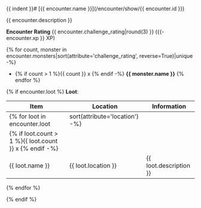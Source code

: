 {{ indent }}# [{{ encounter.name }}](/encounter/show/{{ encounter.id }})

{{ encounter.description }}

**Encounter Rating** {{ encounter.challenge_rating|round(3) }}
    ({{- encounter.xp }} XP)

{% for count, monster in encounter.monsters|sort(attribute='challenge_rating', reverse=True)|unique -%}
* {% if count > 1 %}{{ count }} x {% endif -%}
    **{{ monster.name }}**
{% endfor %}

{% if encounter.loot %}
**Loot**:

| Item | Location | Information |
| --- | --- | --- |
{% for loot in encounter.loot|sort(attribute='location') -%}
| {% if loot.count > 1 %}{{ loot.count }} x {% endif -%}
  {{ loot.name }} | {{ loot.location }} | {{ loot.description }} |
{% endfor %}

{% endif %}
